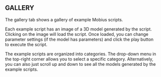 ## GALLERY  
  
The gallery tab shows a gallery of example Mobius scripts. 

Each example script has an image of a 3D model generated by the script. Clicking on the image will load the script. Once loaded, you can change parameter settings (if the model has parameters) and click the play button to execute the script. 
  
The example scripts are organized into categories. The drop-down menu in the top-right corner allows you to select a specific category. Alternatively, you can also just scroll up and down to see all the models generated by the example scripts.  
  
  
  
  